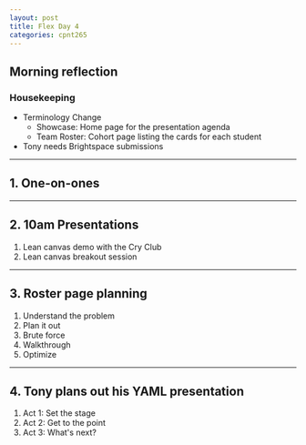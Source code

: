 ```yaml
---
layout: post
title: Flex Day 4
categories: cpnt265
---
```


## Morning reflection
### Housekeeping
- Terminology Change
  - Showcase: Home page for the presentation agenda
  - Team Roster: Cohort page listing the cards for each student
- Tony needs Brightspace submissions

---

## 1. One-on-ones

---

## 2. 10am Presentations
1. Lean canvas demo with the Cry Club
2. Lean canvas breakout session

---

## 3. Roster page planning
1. Understand the problem
2. Plan it out
3. Brute force
4. Walkthrough
5. Optimize

---

## 4. Tony plans out his YAML presentation
1. Act 1: Set the stage
2. Act 2: Get to the point
3. Act 3: What's next?